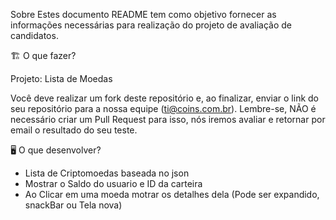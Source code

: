 Sobre
Estes documento README tem como objetivo fornecer as informações necessárias para realização do projeto de avaliação de candidatos.

🏗 O que fazer?

Projeto: Lista de Moedas

Você deve realizar um fork deste repositório e, ao finalizar, enviar o link do seu repositório para a nossa equipe (ti@coins.com.br). Lembre-se, NÃO é necessário criar um Pull Request para isso, nós iremos avaliar e retornar por email o resultado do seu teste.

🖥 O que desenvolver?

- Lista de Criptomoedas baseada no json
- Mostrar o Saldo do usuario e ID da carteira
- Ao Clicar em uma moeda motrar os detalhes dela (Pode ser expandido, snackBar ou Tela nova)
